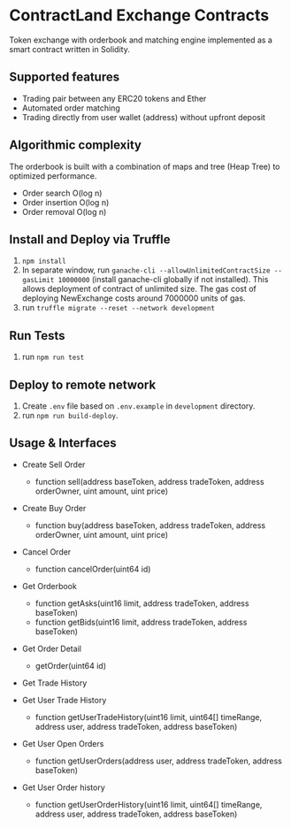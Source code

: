 # ContractLand Exchange Contracts
Token exchange with orderbook and matching engine implemented as a smart contract written in Solidity.

## Supported features
* Trading pair between any ERC20 tokens and Ether
* Automated order matching
* Trading directly from user wallet (address) without upfront deposit

## Algorithmic complexity
The orderbook is built with a combination of maps and tree (Heap Tree) to optimized performance.

* Order search O(log n)
* Order insertion O(log n)
* Order removal O(log n)

## Install and Deploy via Truffle
1. `npm install`
2. In separate window, run `ganache-cli --allowUnlimitedContractSize --gasLimit 10000000` (install ganache-cli globally if not installed). This allows deployment of contract of unlimited size. The gas cost of deploying NewExchange costs around 7000000 units of gas.
3. run `truffle migrate --reset --network development`

## Run Tests
1. run `npm run test`

## Deploy to remote network
1. Create `.env` file based on `.env.example` in `development` directory.
2. run `npm run build-deploy`.

## Usage & Interfaces

- Create Sell Order
  - function sell(address baseToken, address tradeToken, address orderOwner, uint amount, uint price)
- Create Buy Order
  - function buy(address baseToken, address tradeToken, address orderOwner, uint amount, uint price)

- Cancel Order
  - function cancelOrder(uint64 id)

- Get Orderbook
  - function getAsks(uint16 limit, address tradeToken, address baseToken)
  - function getBids(uint16 limit, address tradeToken, address baseToken)

- Get Order Detail
  - getOrder(uint64 id)

- Get Trade History

- Get User Trade History
  - function getUserTradeHistory(uint16 limit, uint64[] timeRange, address user, address tradeToken, address baseToken)

- Get User Open Orders
  - function getUserOrders(address user, address tradeToken, address baseToken)

- Get User Order history
  - function getUserOrderHistory(uint16 limit, uint64[] timeRange, address user, address tradeToken, address baseToken)
